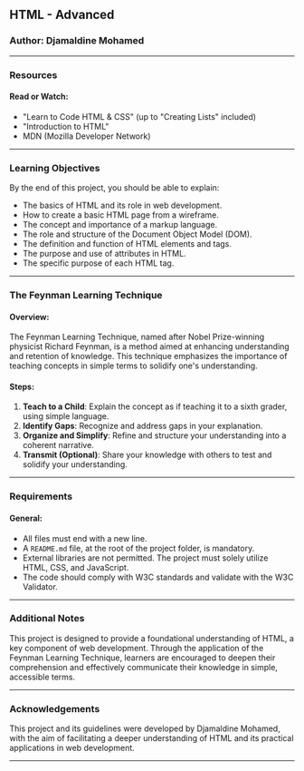 ## HTML - Advanced

### Author: Djamaldine Mohamed

---

### Resources

#### Read or Watch:

-   "Learn to Code HTML & CSS" (up to "Creating Lists" included)
-   "Introduction to HTML"
-   MDN (Mozilla Developer Network)

---

### Learning Objectives

By the end of this project, you should be able to explain:

-   The basics of HTML and its role in web development.
-   How to create a basic HTML page from a wireframe.
-   The concept and importance of a markup language.
-   The role and structure of the Document Object Model (DOM).
-   The definition and function of HTML elements and tags.
-   The purpose and use of attributes in HTML.
-   The specific purpose of each HTML tag.

---

### The Feynman Learning Technique

#### Overview:

The Feynman Learning Technique, named after Nobel Prize-winning physicist Richard Feynman, is a method aimed at enhancing understanding and retention of knowledge. This technique emphasizes the importance of teaching concepts in simple terms to solidify one's understanding.

#### Steps:

1. **Teach to a Child**: Explain the concept as if teaching it to a sixth grader, using simple language.
2. **Identify Gaps**: Recognize and address gaps in your explanation.
3. **Organize and Simplify**: Refine and structure your understanding into a coherent narrative.
4. **Transmit (Optional)**: Share your knowledge with others to test and solidify your understanding.

---

### Requirements

#### General:

-   All files must end with a new line.
-   A `README.md` file, at the root of the project folder, is mandatory.
-   External libraries are not permitted. The project must solely utilize HTML, CSS, and JavaScript.
-   The code should comply with W3C standards and validate with the W3C Validator.

---

### Additional Notes

This project is designed to provide a foundational understanding of HTML, a key component of web development. Through the application of the Feynman Learning Technique, learners are encouraged to deepen their comprehension and effectively communicate their knowledge in simple, accessible terms.

---

### Acknowledgements

This project and its guidelines were developed by Djamaldine Mohamed, with the aim of facilitating a deeper understanding of HTML and its practical applications in web development.

---
